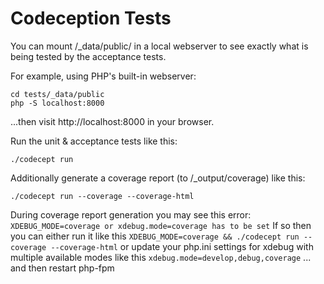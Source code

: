 # Codeception Tests
You can mount /_data/public/ in a local webserver to see exactly what is being tested by the acceptance tests.

For example, using PHP's built-in webserver:
```
cd tests/_data/public
php -S localhost:8000
```
...then visit http://localhost:8000 in your browser.

Run the unit & acceptance tests like this:
```
./codecept run
```

Additionally generate a coverage report (to /_output/coverage) like this:
```
./codecept run --coverage --coverage-html
```

During coverage report generation you may see this error:
```XDEBUG_MODE=coverage or xdebug.mode=coverage has to be set```
If so then you can either run it like this
```XDEBUG_MODE=coverage && ./codecept run --coverage --coverage-html```
or update your php.ini settings for xdebug with multiple available modes like this
```xdebug.mode=develop,debug,coverage```
... and then restart php-fpm